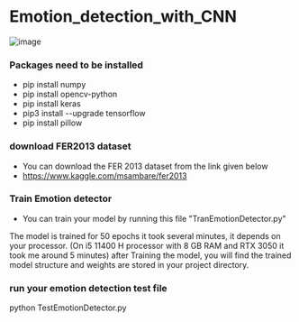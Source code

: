# Emotion_detection_with_CNN

![image](https://user-images.githubusercontent.com/107347869/235224666-17c7c730-908d-4856-a09f-11c0ac0e376d.jpg)


### Packages need to be installed
- pip install numpy
- pip install opencv-python
- pip install keras
- pip3 install --upgrade tensorflow
- pip install pillow

### download FER2013 dataset
- You can download the FER 2013 dataset from the link given below 
- https://www.kaggle.com/msambare/fer2013

### Train Emotion detector
- You can train your model by running this file "TranEmotionDetector.py"

The model is trained for 50 epochs it took several minutes, it depends on your processor. (On i5 11400 H processor with 8 GB RAM and RTX 3050 it took me around 5 minutes) after Training the model, you will find the trained model structure and weights are stored in your project directory.

### run your emotion detection test file
python TestEmotionDetector.py
